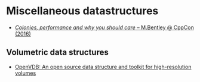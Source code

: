 # Miscellaneous datastructures

* [*Colonies, performance and why you should care* &ndash; M.Bentley @ CppCon (2016)](https://www.youtube.com/watch?v=wBER1R8YyGY)

## Volumetric data structures

* [OpenVDB: An open source data structure and toolkit for high-resolution volumes](https://www.youtube.com/watch?v=7hUH92xwODg)

<!-- https://www.boost.org/doc/libs/1_45_0/doc/html/intrusive.html
https://www.boost.org/doc/libs/1_35_0/doc/html/intrusive/intrusive_vs_nontrusive.html
http://www.open-std.org/jtc1/sc22/wg21/docs/papers/2016/p0406r1.html -->

